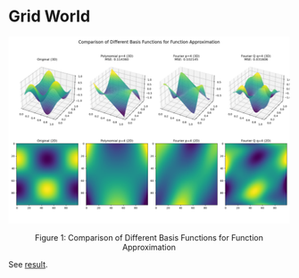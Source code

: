 # Grid World

<div align="center">
    <img src="./images/Comparison_of_Different_Basis_Functions_for_Function_Approximation.png" width="800">
    <p>Figure 1: Comparison of Different Basis Functions for Function Approximation</p>
</div>


See [result](./result.md).
